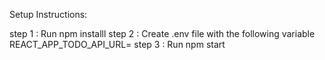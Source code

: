 Setup Instructions:

step 1 : Run npm installl
step 2 : Create .env file with the following variable
        REACT_APP_TODO_API_URL=
step 3 : Run npm start